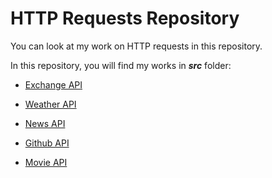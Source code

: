 # HTTP Requests Repository

You can look at my work on HTTP requests in this repository.

In this repository, you will find my works in ***src*** folder:

* [Exchange API](https://github.com/ugurcankok/HTTP_Requests/tree/master/src/Exchange%20API)

* [Weather API](https://github.com/ugurcankok/HTTP_Requests/tree/master/src/Weather%20API)

* [News API](https://github.com/ugurcankok/HTTP_Requests/tree/master/src/News%20API)

* [Github API](https://github.com/ugurcankok/HTTP_Requests/tree/master/src/Github%20API)

* [Movie API](https://github.com/ugurcankok/HTTP_Requests/tree/master/src/Movie%20API)